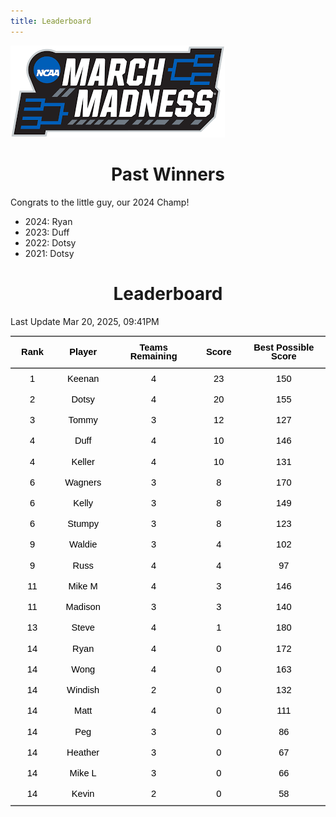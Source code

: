 ```yaml
---
title: Leaderboard
---
```


<link href="/rmarkdown-libs/tabwid/tabwid.css" rel="stylesheet" />
<script src="/rmarkdown-libs/tabwid/tabwid.js"></script>
<style type="text/css">
h1 {
  text-align: center;
}
</style>

![](march_madness_logo.png)

# Past Winners

Congrats to the little guy, our 2024 Champ!

- 2024: Ryan
- 2023: Duff
- 2022: Dotsy
- 2021: Dotsy

# Leaderboard

Last Update Mar 20, 2025, 09:41PM

<div class="tabwid"><style>.cl-ad1d6c54{}.cl-ad19b758{font-family:'Helvetica';font-size:11pt;font-weight:bold;font-style:normal;text-decoration:none;color:rgba(0, 0, 0, 1.00);background-color:transparent;}.cl-ad19b76c{font-family:'Helvetica';font-size:11pt;font-weight:normal;font-style:normal;text-decoration:none;color:rgba(0, 0, 0, 1.00);background-color:transparent;}.cl-ad1b1eb8{margin:0;text-align:center;border-bottom: 0 solid rgba(0, 0, 0, 1.00);border-top: 0 solid rgba(0, 0, 0, 1.00);border-left: 0 solid rgba(0, 0, 0, 1.00);border-right: 0 solid rgba(0, 0, 0, 1.00);padding-bottom:5pt;padding-top:5pt;padding-left:5pt;padding-right:5pt;line-height: 1;background-color:transparent;}.cl-ad1b28cc{width:0.659in;background-color:transparent;vertical-align: middle;border-bottom: 1.5pt solid rgba(102, 102, 102, 1.00);border-top: 1.5pt solid rgba(102, 102, 102, 1.00);border-left: 0 solid rgba(0, 0, 0, 1.00);border-right: 0 solid rgba(0, 0, 0, 1.00);margin-bottom:0;margin-top:0;margin-left:0;margin-right:0;}.cl-ad1b28d6{width:0.897in;background-color:transparent;vertical-align: middle;border-bottom: 1.5pt solid rgba(102, 102, 102, 1.00);border-top: 1.5pt solid rgba(102, 102, 102, 1.00);border-left: 0 solid rgba(0, 0, 0, 1.00);border-right: 0 solid rgba(0, 0, 0, 1.00);margin-bottom:0;margin-top:0;margin-left:0;margin-right:0;}.cl-ad1b28d7{width:1.593in;background-color:transparent;vertical-align: middle;border-bottom: 1.5pt solid rgba(102, 102, 102, 1.00);border-top: 1.5pt solid rgba(102, 102, 102, 1.00);border-left: 0 solid rgba(0, 0, 0, 1.00);border-right: 0 solid rgba(0, 0, 0, 1.00);margin-bottom:0;margin-top:0;margin-left:0;margin-right:0;}.cl-ad1b28d8{width:0.71in;background-color:transparent;vertical-align: middle;border-bottom: 1.5pt solid rgba(102, 102, 102, 1.00);border-top: 1.5pt solid rgba(102, 102, 102, 1.00);border-left: 0 solid rgba(0, 0, 0, 1.00);border-right: 0 solid rgba(0, 0, 0, 1.00);margin-bottom:0;margin-top:0;margin-left:0;margin-right:0;}.cl-ad1b28e0{width:1.754in;background-color:transparent;vertical-align: middle;border-bottom: 1.5pt solid rgba(102, 102, 102, 1.00);border-top: 1.5pt solid rgba(102, 102, 102, 1.00);border-left: 0 solid rgba(0, 0, 0, 1.00);border-right: 0 solid rgba(0, 0, 0, 1.00);margin-bottom:0;margin-top:0;margin-left:0;margin-right:0;}.cl-ad1b28e1{width:0.659in;background-color:transparent;vertical-align: middle;border-bottom: 0 solid rgba(0, 0, 0, 1.00);border-top: 0 solid rgba(0, 0, 0, 1.00);border-left: 0 solid rgba(0, 0, 0, 1.00);border-right: 0 solid rgba(0, 0, 0, 1.00);margin-bottom:0;margin-top:0;margin-left:0;margin-right:0;}.cl-ad1b28e2{width:0.897in;background-color:transparent;vertical-align: middle;border-bottom: 0 solid rgba(0, 0, 0, 1.00);border-top: 0 solid rgba(0, 0, 0, 1.00);border-left: 0 solid rgba(0, 0, 0, 1.00);border-right: 0 solid rgba(0, 0, 0, 1.00);margin-bottom:0;margin-top:0;margin-left:0;margin-right:0;}.cl-ad1b28ea{width:1.593in;background-color:transparent;vertical-align: middle;border-bottom: 0 solid rgba(0, 0, 0, 1.00);border-top: 0 solid rgba(0, 0, 0, 1.00);border-left: 0 solid rgba(0, 0, 0, 1.00);border-right: 0 solid rgba(0, 0, 0, 1.00);margin-bottom:0;margin-top:0;margin-left:0;margin-right:0;}.cl-ad1b28eb{width:0.71in;background-color:transparent;vertical-align: middle;border-bottom: 0 solid rgba(0, 0, 0, 1.00);border-top: 0 solid rgba(0, 0, 0, 1.00);border-left: 0 solid rgba(0, 0, 0, 1.00);border-right: 0 solid rgba(0, 0, 0, 1.00);margin-bottom:0;margin-top:0;margin-left:0;margin-right:0;}.cl-ad1b28ec{width:1.754in;background-color:transparent;vertical-align: middle;border-bottom: 0 solid rgba(0, 0, 0, 1.00);border-top: 0 solid rgba(0, 0, 0, 1.00);border-left: 0 solid rgba(0, 0, 0, 1.00);border-right: 0 solid rgba(0, 0, 0, 1.00);margin-bottom:0;margin-top:0;margin-left:0;margin-right:0;}.cl-ad1b28f4{width:0.659in;background-color:transparent;vertical-align: middle;border-bottom: 0 solid rgba(0, 0, 0, 1.00);border-top: 0 solid rgba(0, 0, 0, 1.00);border-left: 0 solid rgba(0, 0, 0, 1.00);border-right: 0 solid rgba(0, 0, 0, 1.00);margin-bottom:0;margin-top:0;margin-left:0;margin-right:0;}.cl-ad1b28f5{width:0.897in;background-color:transparent;vertical-align: middle;border-bottom: 0 solid rgba(0, 0, 0, 1.00);border-top: 0 solid rgba(0, 0, 0, 1.00);border-left: 0 solid rgba(0, 0, 0, 1.00);border-right: 0 solid rgba(0, 0, 0, 1.00);margin-bottom:0;margin-top:0;margin-left:0;margin-right:0;}.cl-ad1b28fe{width:1.593in;background-color:transparent;vertical-align: middle;border-bottom: 0 solid rgba(0, 0, 0, 1.00);border-top: 0 solid rgba(0, 0, 0, 1.00);border-left: 0 solid rgba(0, 0, 0, 1.00);border-right: 0 solid rgba(0, 0, 0, 1.00);margin-bottom:0;margin-top:0;margin-left:0;margin-right:0;}.cl-ad1b28ff{width:0.71in;background-color:transparent;vertical-align: middle;border-bottom: 0 solid rgba(0, 0, 0, 1.00);border-top: 0 solid rgba(0, 0, 0, 1.00);border-left: 0 solid rgba(0, 0, 0, 1.00);border-right: 0 solid rgba(0, 0, 0, 1.00);margin-bottom:0;margin-top:0;margin-left:0;margin-right:0;}.cl-ad1b2908{width:1.754in;background-color:transparent;vertical-align: middle;border-bottom: 0 solid rgba(0, 0, 0, 1.00);border-top: 0 solid rgba(0, 0, 0, 1.00);border-left: 0 solid rgba(0, 0, 0, 1.00);border-right: 0 solid rgba(0, 0, 0, 1.00);margin-bottom:0;margin-top:0;margin-left:0;margin-right:0;}.cl-ad1b2909{width:0.659in;background-color:transparent;vertical-align: middle;border-bottom: 0 solid rgba(0, 0, 0, 1.00);border-top: 0 solid rgba(0, 0, 0, 1.00);border-left: 0 solid rgba(0, 0, 0, 1.00);border-right: 0 solid rgba(0, 0, 0, 1.00);margin-bottom:0;margin-top:0;margin-left:0;margin-right:0;}.cl-ad1b290a{width:0.897in;background-color:transparent;vertical-align: middle;border-bottom: 0 solid rgba(0, 0, 0, 1.00);border-top: 0 solid rgba(0, 0, 0, 1.00);border-left: 0 solid rgba(0, 0, 0, 1.00);border-right: 0 solid rgba(0, 0, 0, 1.00);margin-bottom:0;margin-top:0;margin-left:0;margin-right:0;}.cl-ad1b290b{width:1.593in;background-color:transparent;vertical-align: middle;border-bottom: 0 solid rgba(0, 0, 0, 1.00);border-top: 0 solid rgba(0, 0, 0, 1.00);border-left: 0 solid rgba(0, 0, 0, 1.00);border-right: 0 solid rgba(0, 0, 0, 1.00);margin-bottom:0;margin-top:0;margin-left:0;margin-right:0;}.cl-ad1b2912{width:0.71in;background-color:transparent;vertical-align: middle;border-bottom: 0 solid rgba(0, 0, 0, 1.00);border-top: 0 solid rgba(0, 0, 0, 1.00);border-left: 0 solid rgba(0, 0, 0, 1.00);border-right: 0 solid rgba(0, 0, 0, 1.00);margin-bottom:0;margin-top:0;margin-left:0;margin-right:0;}.cl-ad1b2913{width:1.754in;background-color:transparent;vertical-align: middle;border-bottom: 0 solid rgba(0, 0, 0, 1.00);border-top: 0 solid rgba(0, 0, 0, 1.00);border-left: 0 solid rgba(0, 0, 0, 1.00);border-right: 0 solid rgba(0, 0, 0, 1.00);margin-bottom:0;margin-top:0;margin-left:0;margin-right:0;}.cl-ad1b2914{width:0.659in;background-color:transparent;vertical-align: middle;border-bottom: 0 solid rgba(0, 0, 0, 1.00);border-top: 0 solid rgba(0, 0, 0, 1.00);border-left: 0 solid rgba(0, 0, 0, 1.00);border-right: 0 solid rgba(0, 0, 0, 1.00);margin-bottom:0;margin-top:0;margin-left:0;margin-right:0;}.cl-ad1b2915{width:0.897in;background-color:transparent;vertical-align: middle;border-bottom: 0 solid rgba(0, 0, 0, 1.00);border-top: 0 solid rgba(0, 0, 0, 1.00);border-left: 0 solid rgba(0, 0, 0, 1.00);border-right: 0 solid rgba(0, 0, 0, 1.00);margin-bottom:0;margin-top:0;margin-left:0;margin-right:0;}.cl-ad1b291c{width:1.593in;background-color:transparent;vertical-align: middle;border-bottom: 0 solid rgba(0, 0, 0, 1.00);border-top: 0 solid rgba(0, 0, 0, 1.00);border-left: 0 solid rgba(0, 0, 0, 1.00);border-right: 0 solid rgba(0, 0, 0, 1.00);margin-bottom:0;margin-top:0;margin-left:0;margin-right:0;}.cl-ad1b291d{width:0.71in;background-color:transparent;vertical-align: middle;border-bottom: 0 solid rgba(0, 0, 0, 1.00);border-top: 0 solid rgba(0, 0, 0, 1.00);border-left: 0 solid rgba(0, 0, 0, 1.00);border-right: 0 solid rgba(0, 0, 0, 1.00);margin-bottom:0;margin-top:0;margin-left:0;margin-right:0;}.cl-ad1b291e{width:1.754in;background-color:transparent;vertical-align: middle;border-bottom: 0 solid rgba(0, 0, 0, 1.00);border-top: 0 solid rgba(0, 0, 0, 1.00);border-left: 0 solid rgba(0, 0, 0, 1.00);border-right: 0 solid rgba(0, 0, 0, 1.00);margin-bottom:0;margin-top:0;margin-left:0;margin-right:0;}.cl-ad1b291f{width:0.659in;background-color:transparent;vertical-align: middle;border-bottom: 0 solid rgba(0, 0, 0, 1.00);border-top: 0 solid rgba(0, 0, 0, 1.00);border-left: 0 solid rgba(0, 0, 0, 1.00);border-right: 0 solid rgba(0, 0, 0, 1.00);margin-bottom:0;margin-top:0;margin-left:0;margin-right:0;}.cl-ad1b2926{width:0.897in;background-color:transparent;vertical-align: middle;border-bottom: 0 solid rgba(0, 0, 0, 1.00);border-top: 0 solid rgba(0, 0, 0, 1.00);border-left: 0 solid rgba(0, 0, 0, 1.00);border-right: 0 solid rgba(0, 0, 0, 1.00);margin-bottom:0;margin-top:0;margin-left:0;margin-right:0;}.cl-ad1b2927{width:1.593in;background-color:transparent;vertical-align: middle;border-bottom: 0 solid rgba(0, 0, 0, 1.00);border-top: 0 solid rgba(0, 0, 0, 1.00);border-left: 0 solid rgba(0, 0, 0, 1.00);border-right: 0 solid rgba(0, 0, 0, 1.00);margin-bottom:0;margin-top:0;margin-left:0;margin-right:0;}.cl-ad1b2928{width:0.71in;background-color:transparent;vertical-align: middle;border-bottom: 0 solid rgba(0, 0, 0, 1.00);border-top: 0 solid rgba(0, 0, 0, 1.00);border-left: 0 solid rgba(0, 0, 0, 1.00);border-right: 0 solid rgba(0, 0, 0, 1.00);margin-bottom:0;margin-top:0;margin-left:0;margin-right:0;}.cl-ad1b2929{width:1.754in;background-color:transparent;vertical-align: middle;border-bottom: 0 solid rgba(0, 0, 0, 1.00);border-top: 0 solid rgba(0, 0, 0, 1.00);border-left: 0 solid rgba(0, 0, 0, 1.00);border-right: 0 solid rgba(0, 0, 0, 1.00);margin-bottom:0;margin-top:0;margin-left:0;margin-right:0;}.cl-ad1b2930{width:0.659in;background-color:transparent;vertical-align: middle;border-bottom: 0 solid rgba(0, 0, 0, 1.00);border-top: 0 solid rgba(0, 0, 0, 1.00);border-left: 0 solid rgba(0, 0, 0, 1.00);border-right: 0 solid rgba(0, 0, 0, 1.00);margin-bottom:0;margin-top:0;margin-left:0;margin-right:0;}.cl-ad1b2931{width:0.897in;background-color:transparent;vertical-align: middle;border-bottom: 0 solid rgba(0, 0, 0, 1.00);border-top: 0 solid rgba(0, 0, 0, 1.00);border-left: 0 solid rgba(0, 0, 0, 1.00);border-right: 0 solid rgba(0, 0, 0, 1.00);margin-bottom:0;margin-top:0;margin-left:0;margin-right:0;}.cl-ad1b2932{width:1.593in;background-color:transparent;vertical-align: middle;border-bottom: 0 solid rgba(0, 0, 0, 1.00);border-top: 0 solid rgba(0, 0, 0, 1.00);border-left: 0 solid rgba(0, 0, 0, 1.00);border-right: 0 solid rgba(0, 0, 0, 1.00);margin-bottom:0;margin-top:0;margin-left:0;margin-right:0;}.cl-ad1b2933{width:0.71in;background-color:transparent;vertical-align: middle;border-bottom: 0 solid rgba(0, 0, 0, 1.00);border-top: 0 solid rgba(0, 0, 0, 1.00);border-left: 0 solid rgba(0, 0, 0, 1.00);border-right: 0 solid rgba(0, 0, 0, 1.00);margin-bottom:0;margin-top:0;margin-left:0;margin-right:0;}.cl-ad1b293a{width:1.754in;background-color:transparent;vertical-align: middle;border-bottom: 0 solid rgba(0, 0, 0, 1.00);border-top: 0 solid rgba(0, 0, 0, 1.00);border-left: 0 solid rgba(0, 0, 0, 1.00);border-right: 0 solid rgba(0, 0, 0, 1.00);margin-bottom:0;margin-top:0;margin-left:0;margin-right:0;}.cl-ad1b293b{width:0.659in;background-color:transparent;vertical-align: middle;border-bottom: 0 solid rgba(0, 0, 0, 1.00);border-top: 0 solid rgba(0, 0, 0, 1.00);border-left: 0 solid rgba(0, 0, 0, 1.00);border-right: 0 solid rgba(0, 0, 0, 1.00);margin-bottom:0;margin-top:0;margin-left:0;margin-right:0;}.cl-ad1b293c{width:0.897in;background-color:transparent;vertical-align: middle;border-bottom: 0 solid rgba(0, 0, 0, 1.00);border-top: 0 solid rgba(0, 0, 0, 1.00);border-left: 0 solid rgba(0, 0, 0, 1.00);border-right: 0 solid rgba(0, 0, 0, 1.00);margin-bottom:0;margin-top:0;margin-left:0;margin-right:0;}.cl-ad1b293d{width:1.593in;background-color:transparent;vertical-align: middle;border-bottom: 0 solid rgba(0, 0, 0, 1.00);border-top: 0 solid rgba(0, 0, 0, 1.00);border-left: 0 solid rgba(0, 0, 0, 1.00);border-right: 0 solid rgba(0, 0, 0, 1.00);margin-bottom:0;margin-top:0;margin-left:0;margin-right:0;}.cl-ad1b2944{width:0.71in;background-color:transparent;vertical-align: middle;border-bottom: 0 solid rgba(0, 0, 0, 1.00);border-top: 0 solid rgba(0, 0, 0, 1.00);border-left: 0 solid rgba(0, 0, 0, 1.00);border-right: 0 solid rgba(0, 0, 0, 1.00);margin-bottom:0;margin-top:0;margin-left:0;margin-right:0;}.cl-ad1b2945{width:1.754in;background-color:transparent;vertical-align: middle;border-bottom: 0 solid rgba(0, 0, 0, 1.00);border-top: 0 solid rgba(0, 0, 0, 1.00);border-left: 0 solid rgba(0, 0, 0, 1.00);border-right: 0 solid rgba(0, 0, 0, 1.00);margin-bottom:0;margin-top:0;margin-left:0;margin-right:0;}.cl-ad1b2946{width:0.659in;background-color:transparent;vertical-align: middle;border-bottom: 0 solid rgba(0, 0, 0, 1.00);border-top: 0 solid rgba(0, 0, 0, 1.00);border-left: 0 solid rgba(0, 0, 0, 1.00);border-right: 0 solid rgba(0, 0, 0, 1.00);margin-bottom:0;margin-top:0;margin-left:0;margin-right:0;}.cl-ad1b294e{width:0.897in;background-color:transparent;vertical-align: middle;border-bottom: 0 solid rgba(0, 0, 0, 1.00);border-top: 0 solid rgba(0, 0, 0, 1.00);border-left: 0 solid rgba(0, 0, 0, 1.00);border-right: 0 solid rgba(0, 0, 0, 1.00);margin-bottom:0;margin-top:0;margin-left:0;margin-right:0;}.cl-ad1b294f{width:1.593in;background-color:transparent;vertical-align: middle;border-bottom: 0 solid rgba(0, 0, 0, 1.00);border-top: 0 solid rgba(0, 0, 0, 1.00);border-left: 0 solid rgba(0, 0, 0, 1.00);border-right: 0 solid rgba(0, 0, 0, 1.00);margin-bottom:0;margin-top:0;margin-left:0;margin-right:0;}.cl-ad1b2950{width:0.71in;background-color:transparent;vertical-align: middle;border-bottom: 0 solid rgba(0, 0, 0, 1.00);border-top: 0 solid rgba(0, 0, 0, 1.00);border-left: 0 solid rgba(0, 0, 0, 1.00);border-right: 0 solid rgba(0, 0, 0, 1.00);margin-bottom:0;margin-top:0;margin-left:0;margin-right:0;}.cl-ad1b2958{width:1.754in;background-color:transparent;vertical-align: middle;border-bottom: 0 solid rgba(0, 0, 0, 1.00);border-top: 0 solid rgba(0, 0, 0, 1.00);border-left: 0 solid rgba(0, 0, 0, 1.00);border-right: 0 solid rgba(0, 0, 0, 1.00);margin-bottom:0;margin-top:0;margin-left:0;margin-right:0;}.cl-ad1b2959{width:0.659in;background-color:transparent;vertical-align: middle;border-bottom: 0 solid rgba(0, 0, 0, 1.00);border-top: 0 solid rgba(0, 0, 0, 1.00);border-left: 0 solid rgba(0, 0, 0, 1.00);border-right: 0 solid rgba(0, 0, 0, 1.00);margin-bottom:0;margin-top:0;margin-left:0;margin-right:0;}.cl-ad1b295a{width:0.897in;background-color:transparent;vertical-align: middle;border-bottom: 0 solid rgba(0, 0, 0, 1.00);border-top: 0 solid rgba(0, 0, 0, 1.00);border-left: 0 solid rgba(0, 0, 0, 1.00);border-right: 0 solid rgba(0, 0, 0, 1.00);margin-bottom:0;margin-top:0;margin-left:0;margin-right:0;}.cl-ad1b295b{width:1.593in;background-color:transparent;vertical-align: middle;border-bottom: 0 solid rgba(0, 0, 0, 1.00);border-top: 0 solid rgba(0, 0, 0, 1.00);border-left: 0 solid rgba(0, 0, 0, 1.00);border-right: 0 solid rgba(0, 0, 0, 1.00);margin-bottom:0;margin-top:0;margin-left:0;margin-right:0;}.cl-ad1b2962{width:0.71in;background-color:transparent;vertical-align: middle;border-bottom: 0 solid rgba(0, 0, 0, 1.00);border-top: 0 solid rgba(0, 0, 0, 1.00);border-left: 0 solid rgba(0, 0, 0, 1.00);border-right: 0 solid rgba(0, 0, 0, 1.00);margin-bottom:0;margin-top:0;margin-left:0;margin-right:0;}.cl-ad1b2963{width:1.754in;background-color:transparent;vertical-align: middle;border-bottom: 0 solid rgba(0, 0, 0, 1.00);border-top: 0 solid rgba(0, 0, 0, 1.00);border-left: 0 solid rgba(0, 0, 0, 1.00);border-right: 0 solid rgba(0, 0, 0, 1.00);margin-bottom:0;margin-top:0;margin-left:0;margin-right:0;}.cl-ad1b2964{width:0.659in;background-color:transparent;vertical-align: middle;border-bottom: 0 solid rgba(0, 0, 0, 1.00);border-top: 0 solid rgba(0, 0, 0, 1.00);border-left: 0 solid rgba(0, 0, 0, 1.00);border-right: 0 solid rgba(0, 0, 0, 1.00);margin-bottom:0;margin-top:0;margin-left:0;margin-right:0;}.cl-ad1b296c{width:0.897in;background-color:transparent;vertical-align: middle;border-bottom: 0 solid rgba(0, 0, 0, 1.00);border-top: 0 solid rgba(0, 0, 0, 1.00);border-left: 0 solid rgba(0, 0, 0, 1.00);border-right: 0 solid rgba(0, 0, 0, 1.00);margin-bottom:0;margin-top:0;margin-left:0;margin-right:0;}.cl-ad1b296d{width:1.593in;background-color:transparent;vertical-align: middle;border-bottom: 0 solid rgba(0, 0, 0, 1.00);border-top: 0 solid rgba(0, 0, 0, 1.00);border-left: 0 solid rgba(0, 0, 0, 1.00);border-right: 0 solid rgba(0, 0, 0, 1.00);margin-bottom:0;margin-top:0;margin-left:0;margin-right:0;}.cl-ad1b296e{width:0.71in;background-color:transparent;vertical-align: middle;border-bottom: 0 solid rgba(0, 0, 0, 1.00);border-top: 0 solid rgba(0, 0, 0, 1.00);border-left: 0 solid rgba(0, 0, 0, 1.00);border-right: 0 solid rgba(0, 0, 0, 1.00);margin-bottom:0;margin-top:0;margin-left:0;margin-right:0;}.cl-ad1b296f{width:1.754in;background-color:transparent;vertical-align: middle;border-bottom: 0 solid rgba(0, 0, 0, 1.00);border-top: 0 solid rgba(0, 0, 0, 1.00);border-left: 0 solid rgba(0, 0, 0, 1.00);border-right: 0 solid rgba(0, 0, 0, 1.00);margin-bottom:0;margin-top:0;margin-left:0;margin-right:0;}.cl-ad1b2976{width:0.659in;background-color:transparent;vertical-align: middle;border-bottom: 1.5pt solid rgba(102, 102, 102, 1.00);border-top: 0 solid rgba(0, 0, 0, 1.00);border-left: 0 solid rgba(0, 0, 0, 1.00);border-right: 0 solid rgba(0, 0, 0, 1.00);margin-bottom:0;margin-top:0;margin-left:0;margin-right:0;}.cl-ad1b2977{width:0.897in;background-color:transparent;vertical-align: middle;border-bottom: 1.5pt solid rgba(102, 102, 102, 1.00);border-top: 0 solid rgba(0, 0, 0, 1.00);border-left: 0 solid rgba(0, 0, 0, 1.00);border-right: 0 solid rgba(0, 0, 0, 1.00);margin-bottom:0;margin-top:0;margin-left:0;margin-right:0;}.cl-ad1b2978{width:1.593in;background-color:transparent;vertical-align: middle;border-bottom: 1.5pt solid rgba(102, 102, 102, 1.00);border-top: 0 solid rgba(0, 0, 0, 1.00);border-left: 0 solid rgba(0, 0, 0, 1.00);border-right: 0 solid rgba(0, 0, 0, 1.00);margin-bottom:0;margin-top:0;margin-left:0;margin-right:0;}.cl-ad1b2980{width:0.71in;background-color:transparent;vertical-align: middle;border-bottom: 1.5pt solid rgba(102, 102, 102, 1.00);border-top: 0 solid rgba(0, 0, 0, 1.00);border-left: 0 solid rgba(0, 0, 0, 1.00);border-right: 0 solid rgba(0, 0, 0, 1.00);margin-bottom:0;margin-top:0;margin-left:0;margin-right:0;}.cl-ad1b2981{width:1.754in;background-color:transparent;vertical-align: middle;border-bottom: 1.5pt solid rgba(102, 102, 102, 1.00);border-top: 0 solid rgba(0, 0, 0, 1.00);border-left: 0 solid rgba(0, 0, 0, 1.00);border-right: 0 solid rgba(0, 0, 0, 1.00);margin-bottom:0;margin-top:0;margin-left:0;margin-right:0;}</style><table data-quarto-disable-processing='true' class='cl-ad1d6c54'><thead><tr style="overflow-wrap:break-word;"><th class="cl-ad1b28cc"><p class="cl-ad1b1eb8"><span class="cl-ad19b758">Rank</span></p></th><th class="cl-ad1b28d6"><p class="cl-ad1b1eb8"><span class="cl-ad19b758">Player</span></p></th><th class="cl-ad1b28d7"><p class="cl-ad1b1eb8"><span class="cl-ad19b758">Teams Remaining</span></p></th><th class="cl-ad1b28d8"><p class="cl-ad1b1eb8"><span class="cl-ad19b758">Score</span></p></th><th class="cl-ad1b28e0"><p class="cl-ad1b1eb8"><span class="cl-ad19b758">Best Possible Score</span></p></th></tr></thead><tbody><tr style="overflow-wrap:break-word;"><td class="cl-ad1b28e1"><p class="cl-ad1b1eb8"><span class="cl-ad19b76c">1</span></p></td><td class="cl-ad1b28e2"><p class="cl-ad1b1eb8"><span class="cl-ad19b76c">Keenan</span></p></td><td class="cl-ad1b28ea"><p class="cl-ad1b1eb8"><span class="cl-ad19b76c">4</span></p></td><td class="cl-ad1b28eb"><p class="cl-ad1b1eb8"><span class="cl-ad19b76c">23</span></p></td><td class="cl-ad1b28ec"><p class="cl-ad1b1eb8"><span class="cl-ad19b76c">150</span></p></td></tr><tr style="overflow-wrap:break-word;"><td class="cl-ad1b28f4"><p class="cl-ad1b1eb8"><span class="cl-ad19b76c">2</span></p></td><td class="cl-ad1b28f5"><p class="cl-ad1b1eb8"><span class="cl-ad19b76c">Dotsy</span></p></td><td class="cl-ad1b28fe"><p class="cl-ad1b1eb8"><span class="cl-ad19b76c">4</span></p></td><td class="cl-ad1b28ff"><p class="cl-ad1b1eb8"><span class="cl-ad19b76c">20</span></p></td><td class="cl-ad1b2908"><p class="cl-ad1b1eb8"><span class="cl-ad19b76c">155</span></p></td></tr><tr style="overflow-wrap:break-word;"><td class="cl-ad1b28f4"><p class="cl-ad1b1eb8"><span class="cl-ad19b76c">3</span></p></td><td class="cl-ad1b28f5"><p class="cl-ad1b1eb8"><span class="cl-ad19b76c">Tommy</span></p></td><td class="cl-ad1b28fe"><p class="cl-ad1b1eb8"><span class="cl-ad19b76c">3</span></p></td><td class="cl-ad1b28ff"><p class="cl-ad1b1eb8"><span class="cl-ad19b76c">12</span></p></td><td class="cl-ad1b2908"><p class="cl-ad1b1eb8"><span class="cl-ad19b76c">127</span></p></td></tr><tr style="overflow-wrap:break-word;"><td class="cl-ad1b2909"><p class="cl-ad1b1eb8"><span class="cl-ad19b76c">4</span></p></td><td class="cl-ad1b290a"><p class="cl-ad1b1eb8"><span class="cl-ad19b76c">Duff</span></p></td><td class="cl-ad1b290b"><p class="cl-ad1b1eb8"><span class="cl-ad19b76c">4</span></p></td><td class="cl-ad1b2912"><p class="cl-ad1b1eb8"><span class="cl-ad19b76c">10</span></p></td><td class="cl-ad1b2913"><p class="cl-ad1b1eb8"><span class="cl-ad19b76c">146</span></p></td></tr><tr style="overflow-wrap:break-word;"><td class="cl-ad1b28e1"><p class="cl-ad1b1eb8"><span class="cl-ad19b76c">4</span></p></td><td class="cl-ad1b28e2"><p class="cl-ad1b1eb8"><span class="cl-ad19b76c">Keller</span></p></td><td class="cl-ad1b28ea"><p class="cl-ad1b1eb8"><span class="cl-ad19b76c">4</span></p></td><td class="cl-ad1b28eb"><p class="cl-ad1b1eb8"><span class="cl-ad19b76c">10</span></p></td><td class="cl-ad1b28ec"><p class="cl-ad1b1eb8"><span class="cl-ad19b76c">131</span></p></td></tr><tr style="overflow-wrap:break-word;"><td class="cl-ad1b2914"><p class="cl-ad1b1eb8"><span class="cl-ad19b76c">6</span></p></td><td class="cl-ad1b2915"><p class="cl-ad1b1eb8"><span class="cl-ad19b76c">Wagners</span></p></td><td class="cl-ad1b291c"><p class="cl-ad1b1eb8"><span class="cl-ad19b76c">3</span></p></td><td class="cl-ad1b291d"><p class="cl-ad1b1eb8"><span class="cl-ad19b76c">8</span></p></td><td class="cl-ad1b291e"><p class="cl-ad1b1eb8"><span class="cl-ad19b76c">170</span></p></td></tr><tr style="overflow-wrap:break-word;"><td class="cl-ad1b28f4"><p class="cl-ad1b1eb8"><span class="cl-ad19b76c">6</span></p></td><td class="cl-ad1b28f5"><p class="cl-ad1b1eb8"><span class="cl-ad19b76c">Kelly</span></p></td><td class="cl-ad1b28fe"><p class="cl-ad1b1eb8"><span class="cl-ad19b76c">3</span></p></td><td class="cl-ad1b28ff"><p class="cl-ad1b1eb8"><span class="cl-ad19b76c">8</span></p></td><td class="cl-ad1b2908"><p class="cl-ad1b1eb8"><span class="cl-ad19b76c">149</span></p></td></tr><tr style="overflow-wrap:break-word;"><td class="cl-ad1b291f"><p class="cl-ad1b1eb8"><span class="cl-ad19b76c">6</span></p></td><td class="cl-ad1b2926"><p class="cl-ad1b1eb8"><span class="cl-ad19b76c">Stumpy</span></p></td><td class="cl-ad1b2927"><p class="cl-ad1b1eb8"><span class="cl-ad19b76c">3</span></p></td><td class="cl-ad1b2928"><p class="cl-ad1b1eb8"><span class="cl-ad19b76c">8</span></p></td><td class="cl-ad1b2929"><p class="cl-ad1b1eb8"><span class="cl-ad19b76c">123</span></p></td></tr><tr style="overflow-wrap:break-word;"><td class="cl-ad1b2930"><p class="cl-ad1b1eb8"><span class="cl-ad19b76c">9</span></p></td><td class="cl-ad1b2931"><p class="cl-ad1b1eb8"><span class="cl-ad19b76c">Waldie</span></p></td><td class="cl-ad1b2932"><p class="cl-ad1b1eb8"><span class="cl-ad19b76c">3</span></p></td><td class="cl-ad1b2933"><p class="cl-ad1b1eb8"><span class="cl-ad19b76c">4</span></p></td><td class="cl-ad1b293a"><p class="cl-ad1b1eb8"><span class="cl-ad19b76c">102</span></p></td></tr><tr style="overflow-wrap:break-word;"><td class="cl-ad1b293b"><p class="cl-ad1b1eb8"><span class="cl-ad19b76c">9</span></p></td><td class="cl-ad1b293c"><p class="cl-ad1b1eb8"><span class="cl-ad19b76c">Russ</span></p></td><td class="cl-ad1b293d"><p class="cl-ad1b1eb8"><span class="cl-ad19b76c">4</span></p></td><td class="cl-ad1b2944"><p class="cl-ad1b1eb8"><span class="cl-ad19b76c">4</span></p></td><td class="cl-ad1b2945"><p class="cl-ad1b1eb8"><span class="cl-ad19b76c">97</span></p></td></tr><tr style="overflow-wrap:break-word;"><td class="cl-ad1b28e1"><p class="cl-ad1b1eb8"><span class="cl-ad19b76c">11</span></p></td><td class="cl-ad1b28e2"><p class="cl-ad1b1eb8"><span class="cl-ad19b76c">Mike M</span></p></td><td class="cl-ad1b28ea"><p class="cl-ad1b1eb8"><span class="cl-ad19b76c">4</span></p></td><td class="cl-ad1b28eb"><p class="cl-ad1b1eb8"><span class="cl-ad19b76c">3</span></p></td><td class="cl-ad1b28ec"><p class="cl-ad1b1eb8"><span class="cl-ad19b76c">146</span></p></td></tr><tr style="overflow-wrap:break-word;"><td class="cl-ad1b2946"><p class="cl-ad1b1eb8"><span class="cl-ad19b76c">11</span></p></td><td class="cl-ad1b294e"><p class="cl-ad1b1eb8"><span class="cl-ad19b76c">Madison</span></p></td><td class="cl-ad1b294f"><p class="cl-ad1b1eb8"><span class="cl-ad19b76c">3</span></p></td><td class="cl-ad1b2950"><p class="cl-ad1b1eb8"><span class="cl-ad19b76c">3</span></p></td><td class="cl-ad1b2958"><p class="cl-ad1b1eb8"><span class="cl-ad19b76c">140</span></p></td></tr><tr style="overflow-wrap:break-word;"><td class="cl-ad1b2959"><p class="cl-ad1b1eb8"><span class="cl-ad19b76c">13</span></p></td><td class="cl-ad1b295a"><p class="cl-ad1b1eb8"><span class="cl-ad19b76c">Steve</span></p></td><td class="cl-ad1b295b"><p class="cl-ad1b1eb8"><span class="cl-ad19b76c">4</span></p></td><td class="cl-ad1b2962"><p class="cl-ad1b1eb8"><span class="cl-ad19b76c">1</span></p></td><td class="cl-ad1b2963"><p class="cl-ad1b1eb8"><span class="cl-ad19b76c">180</span></p></td></tr><tr style="overflow-wrap:break-word;"><td class="cl-ad1b28f4"><p class="cl-ad1b1eb8"><span class="cl-ad19b76c">14</span></p></td><td class="cl-ad1b28f5"><p class="cl-ad1b1eb8"><span class="cl-ad19b76c">Ryan</span></p></td><td class="cl-ad1b28fe"><p class="cl-ad1b1eb8"><span class="cl-ad19b76c">4</span></p></td><td class="cl-ad1b28ff"><p class="cl-ad1b1eb8"><span class="cl-ad19b76c">0</span></p></td><td class="cl-ad1b2908"><p class="cl-ad1b1eb8"><span class="cl-ad19b76c">172</span></p></td></tr><tr style="overflow-wrap:break-word;"><td class="cl-ad1b2914"><p class="cl-ad1b1eb8"><span class="cl-ad19b76c">14</span></p></td><td class="cl-ad1b2915"><p class="cl-ad1b1eb8"><span class="cl-ad19b76c">Wong</span></p></td><td class="cl-ad1b291c"><p class="cl-ad1b1eb8"><span class="cl-ad19b76c">4</span></p></td><td class="cl-ad1b291d"><p class="cl-ad1b1eb8"><span class="cl-ad19b76c">0</span></p></td><td class="cl-ad1b291e"><p class="cl-ad1b1eb8"><span class="cl-ad19b76c">163</span></p></td></tr><tr style="overflow-wrap:break-word;"><td class="cl-ad1b2946"><p class="cl-ad1b1eb8"><span class="cl-ad19b76c">14</span></p></td><td class="cl-ad1b294e"><p class="cl-ad1b1eb8"><span class="cl-ad19b76c">Windish</span></p></td><td class="cl-ad1b294f"><p class="cl-ad1b1eb8"><span class="cl-ad19b76c">2</span></p></td><td class="cl-ad1b2950"><p class="cl-ad1b1eb8"><span class="cl-ad19b76c">0</span></p></td><td class="cl-ad1b2958"><p class="cl-ad1b1eb8"><span class="cl-ad19b76c">132</span></p></td></tr><tr style="overflow-wrap:break-word;"><td class="cl-ad1b2964"><p class="cl-ad1b1eb8"><span class="cl-ad19b76c">14</span></p></td><td class="cl-ad1b296c"><p class="cl-ad1b1eb8"><span class="cl-ad19b76c">Matt</span></p></td><td class="cl-ad1b296d"><p class="cl-ad1b1eb8"><span class="cl-ad19b76c">4</span></p></td><td class="cl-ad1b296e"><p class="cl-ad1b1eb8"><span class="cl-ad19b76c">0</span></p></td><td class="cl-ad1b296f"><p class="cl-ad1b1eb8"><span class="cl-ad19b76c">111</span></p></td></tr><tr style="overflow-wrap:break-word;"><td class="cl-ad1b2914"><p class="cl-ad1b1eb8"><span class="cl-ad19b76c">14</span></p></td><td class="cl-ad1b2915"><p class="cl-ad1b1eb8"><span class="cl-ad19b76c">Peg</span></p></td><td class="cl-ad1b291c"><p class="cl-ad1b1eb8"><span class="cl-ad19b76c">3</span></p></td><td class="cl-ad1b291d"><p class="cl-ad1b1eb8"><span class="cl-ad19b76c">0</span></p></td><td class="cl-ad1b291e"><p class="cl-ad1b1eb8"><span class="cl-ad19b76c">86</span></p></td></tr><tr style="overflow-wrap:break-word;"><td class="cl-ad1b2930"><p class="cl-ad1b1eb8"><span class="cl-ad19b76c">14</span></p></td><td class="cl-ad1b2931"><p class="cl-ad1b1eb8"><span class="cl-ad19b76c">Heather</span></p></td><td class="cl-ad1b2932"><p class="cl-ad1b1eb8"><span class="cl-ad19b76c">3</span></p></td><td class="cl-ad1b2933"><p class="cl-ad1b1eb8"><span class="cl-ad19b76c">0</span></p></td><td class="cl-ad1b293a"><p class="cl-ad1b1eb8"><span class="cl-ad19b76c">67</span></p></td></tr><tr style="overflow-wrap:break-word;"><td class="cl-ad1b28e1"><p class="cl-ad1b1eb8"><span class="cl-ad19b76c">14</span></p></td><td class="cl-ad1b28e2"><p class="cl-ad1b1eb8"><span class="cl-ad19b76c">Mike L</span></p></td><td class="cl-ad1b28ea"><p class="cl-ad1b1eb8"><span class="cl-ad19b76c">3</span></p></td><td class="cl-ad1b28eb"><p class="cl-ad1b1eb8"><span class="cl-ad19b76c">0</span></p></td><td class="cl-ad1b28ec"><p class="cl-ad1b1eb8"><span class="cl-ad19b76c">66</span></p></td></tr><tr style="overflow-wrap:break-word;"><td class="cl-ad1b2976"><p class="cl-ad1b1eb8"><span class="cl-ad19b76c">14</span></p></td><td class="cl-ad1b2977"><p class="cl-ad1b1eb8"><span class="cl-ad19b76c">Kevin</span></p></td><td class="cl-ad1b2978"><p class="cl-ad1b1eb8"><span class="cl-ad19b76c">2</span></p></td><td class="cl-ad1b2980"><p class="cl-ad1b1eb8"><span class="cl-ad19b76c">0</span></p></td><td class="cl-ad1b2981"><p class="cl-ad1b1eb8"><span class="cl-ad19b76c">58</span></p></td></tr></tbody></table></div>
